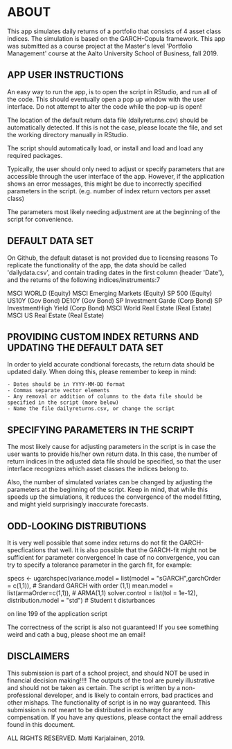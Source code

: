 # ABOUT

This app simulates daily returns of a portfolio that consists of 4 asset class indices.
The simulation is based on the GARCH-Copula framework.
This app was submitted as a course project at the Master's level 'Portfolio Management' course
at the Aalto University School of Business, fall 2019.


## APP USER INSTRUCTIONS

An easy way to run the app, is to open the script in RStudio, and run all of the code.
This should eventually open a pop up window with the user interface.
Do not attempt to alter the code while the pop-up is open!

The location of the default return data file (dailyreturns.csv) should be automatically detected.
If this is not the case, please locate the file, and set the working directory manually in RStudio.

The script should automatically load, or install and load and load any required packages.

Typically, the user should only need to adjust or specify parameters that are accessible through the user interface of the app.
However, if the application shows an error messages, this might be due to incorrectly specified parameters in the script. (e.g. number of index return vectors per asset class)

The parameters most likely needing adjustment are at the beginning of the script for convenience.

## DEFAULT DATA SET

On Github, the default dataset is not provided due to licensing reasons
To replicate the functionality of the app, the data should be called 'dailydata.csv',
and contain trading dates in the first column (header 'Date'), and the returns of the following indices/instruments:7

MSCI WORLD (Equity)
MSCI Emerging Markets (Equity)
SP 500 (Equity)
US10Y (Gov Bond)
DE10Y (Gov Bond)
SP Investment Garde (Corp Bond)
SP InvestmentHigh Yield (Corp Bond)
MSCI World Real Estate (Real Estate)
MSCI US Real Estate (Real Estate)

## PROVIDING CUSTOM INDEX RETURNS AND UPDATING THE DEFAULT DATA SET

In order to yield accurate condtional forecasts, the return data should be updated daily.
When doing this, please remember to keep in mind:

	- Dates should be in YYYY-MM-DD format
	- Commas separate vector elements
	- Any removal or addition of columns to the data file should be specified in the script (more below)
	- Name the file dailyreturns.csv, or change the script

## SPECIFYING PARAMETERS IN THE SCRIPT

The most likely cause for adjusting parameters in the script is in case the user wants to provide his/her own return data.
In this case, the number of return indices in the adjusted data file should be specified, so that the user interface recognizes which asset classes the indices belong to.

Also, the number of simulated variates can be changed by adjusting the parameters at the beginning of the script.
Keep in mind, that while this speeds up the simulations, it reduces the convergence of the model fitting, and might yield surprisingly inaccurate forecasts.

## ODD-LOOKING DISTRIBUTIONS

It is very well possible that some index returns do not fit the GARCH-specfications that well.
It is also possible that the GARCH-fit might not be sufficient for parameter convergence!
In case of no convergence, you can try to specify a tolerance parameter in the garch fit, for example:


specs <- ugarchspec(variance.model = list(model = "sGARCH",garchOrder = c(1,1)), # Srandard GARCH with order (1,1)
                                mean.model = list(armaOrder=c(1,1)), # ARMA(1,1)
				solver.control = list(tol = 1e-12),
                                distribution.model = "std") # Student t disturbances
            
on line 199 of the application script

The correctness of the script is also not guaranteed! If you see something weird and cath a bug, please shoot me an email!



## DISCLAIMERS

This submission is part of a school project, and should NOT be used in financial decision making!!!!
The outputs of the tool are purely illustrative and should not be taken as certain.
The script is written by a non-professional developer, and is likely to contain errors, bad practices and other mishaps.
The functionality of script is in no way guaranteed.
This submission is not meant to be distributed in exchange for any compensation.
If you have any questions, please contact the email address found in this document.

ALL RIGHTS RESERVED. Matti Karjalainen, 2019.
